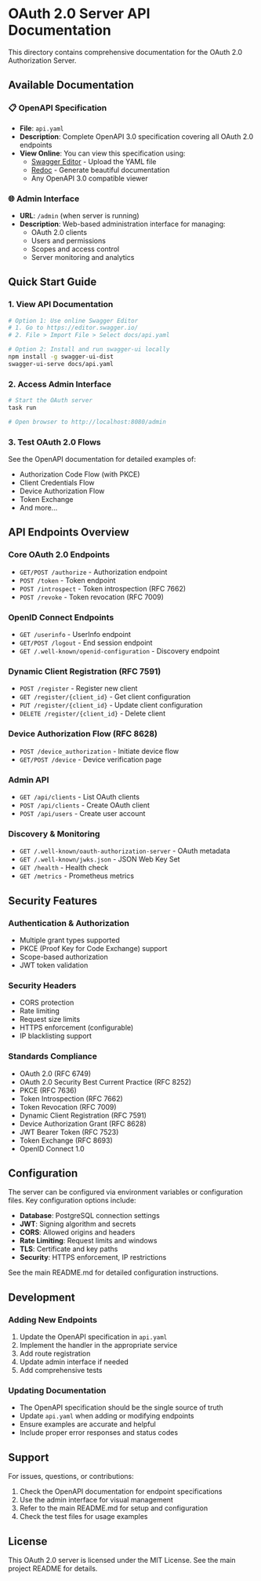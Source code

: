 # OAuth 2.0 Server API Documentation

This directory contains comprehensive documentation for the OAuth 2.0 Authorization Server.

## Available Documentation

### 📋 OpenAPI Specification
- **File**: `api.yaml`
- **Description**: Complete OpenAPI 3.0 specification covering all OAuth 2.0 endpoints
- **View Online**: You can view this specification using:
  - [Swagger Editor](https://editor.swagger.io/) - Upload the YAML file
  - [Redoc](https://redocly.github.io/redoc/) - Generate beautiful documentation
  - Any OpenAPI 3.0 compatible viewer

### 🌐 Admin Interface
- **URL**: `/admin` (when server is running)
- **Description**: Web-based administration interface for managing:
  - OAuth 2.0 clients
  - Users and permissions
  - Scopes and access control
  - Server monitoring and analytics

## Quick Start Guide

### 1. View API Documentation
```bash
# Option 1: Use online Swagger Editor
# 1. Go to https://editor.swagger.io/
# 2. File > Import File > Select docs/api.yaml

# Option 2: Install and run swagger-ui locally
npm install -g swagger-ui-dist
swagger-ui-serve docs/api.yaml
```

### 2. Access Admin Interface
```bash
# Start the OAuth server
task run

# Open browser to http://localhost:8080/admin
```

### 3. Test OAuth 2.0 Flows
See the OpenAPI documentation for detailed examples of:
- Authorization Code Flow (with PKCE)
- Client Credentials Flow
- Device Authorization Flow
- Token Exchange
- And more...

## API Endpoints Overview

### Core OAuth 2.0 Endpoints
- `GET/POST /authorize` - Authorization endpoint
- `POST /token` - Token endpoint
- `POST /introspect` - Token introspection (RFC 7662)
- `POST /revoke` - Token revocation (RFC 7009)

### OpenID Connect Endpoints
- `GET /userinfo` - UserInfo endpoint
- `GET/POST /logout` - End session endpoint
- `GET /.well-known/openid-configuration` - Discovery endpoint

### Dynamic Client Registration (RFC 7591)
- `POST /register` - Register new client
- `GET /register/{client_id}` - Get client configuration
- `PUT /register/{client_id}` - Update client configuration
- `DELETE /register/{client_id}` - Delete client

### Device Authorization Flow (RFC 8628)
- `POST /device_authorization` - Initiate device flow
- `GET/POST /device` - Device verification page

### Admin API
- `GET /api/clients` - List OAuth clients
- `POST /api/clients` - Create OAuth client
- `POST /api/users` - Create user account

### Discovery & Monitoring
- `GET /.well-known/oauth-authorization-server` - OAuth metadata
- `GET /.well-known/jwks.json` - JSON Web Key Set
- `GET /health` - Health check
- `GET /metrics` - Prometheus metrics

## Security Features

### Authentication & Authorization
- Multiple grant types supported
- PKCE (Proof Key for Code Exchange) support
- Scope-based authorization
- JWT token validation

### Security Headers
- CORS protection
- Rate limiting
- Request size limits
- HTTPS enforcement (configurable)
- IP blacklisting support

### Standards Compliance
- OAuth 2.0 (RFC 6749)
- OAuth 2.0 Security Best Current Practice (RFC 8252)
- PKCE (RFC 7636)
- Token Introspection (RFC 7662)
- Token Revocation (RFC 7009)
- Dynamic Client Registration (RFC 7591)
- Device Authorization Grant (RFC 8628)
- JWT Bearer Token (RFC 7523)
- Token Exchange (RFC 8693)
- OpenID Connect 1.0

## Configuration

The server can be configured via environment variables or configuration files. Key configuration options include:

- **Database**: PostgreSQL connection settings
- **JWT**: Signing algorithm and secrets
- **CORS**: Allowed origins and headers
- **Rate Limiting**: Request limits and windows
- **TLS**: Certificate and key paths
- **Security**: HTTPS enforcement, IP restrictions

See the main README.md for detailed configuration instructions.

## Development

### Adding New Endpoints
1. Update the OpenAPI specification in `api.yaml`
2. Implement the handler in the appropriate service
3. Add route registration
4. Update admin interface if needed
5. Add comprehensive tests

### Updating Documentation
- The OpenAPI specification should be the single source of truth
- Update `api.yaml` when adding or modifying endpoints
- Ensure examples are accurate and helpful
- Include proper error responses and status codes

## Support

For issues, questions, or contributions:
1. Check the OpenAPI documentation for endpoint specifications
2. Use the admin interface for visual management
3. Refer to the main README.md for setup and configuration
4. Check the test files for usage examples

## License

This OAuth 2.0 server is licensed under the MIT License. See the main project README for details.